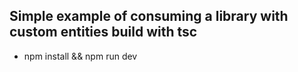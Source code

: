 ## Simple example of consuming a library with custom entities build with tsc

- npm install && npm run dev
